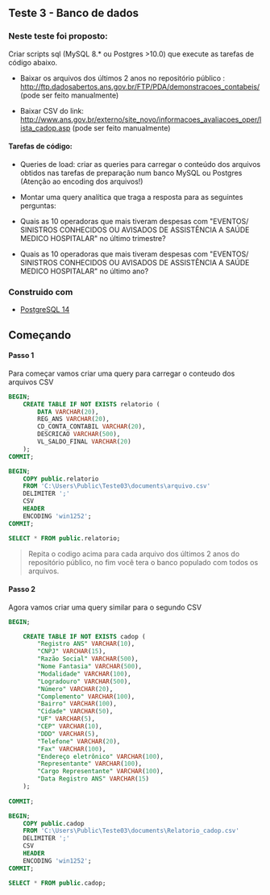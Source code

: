 ## Teste 3 - Banco de dados

### Neste teste foi proposto:
Criar scripts sql (MySQL 8.* ou Postgres >10.0) que execute as tarefas de código abaixo.

- Baixar os arquivos dos últimos 2 anos no repositório público : http://ftp.dadosabertos.ans.gov.br/FTP/PDA/demonstracoes_contabeis/ (pode ser feito manualmente)

- Baixar CSV do link: http://www.ans.gov.br/externo/site_novo/informacoes_avaliacoes_oper/lista_cadop.asp (pode ser feito manualmente)

#### Tarefas de código:

- Queries de load: criar as queries para carregar o conteúdo dos arquivos obtidos nas tarefas de preparação num banco MySQL ou Postgres (Atenção ao encoding dos arquivos!)

- Montar uma query analítica que traga a resposta para as seguintes perguntas:

- Quais as 10 operadoras que mais tiveram despesas com "EVENTOS/ SINISTROS CONHECIDOS OU AVISADOS  DE ASSISTÊNCIA A SAÚDE MEDICO HOSPITALAR" no último trimestre?

- Quais as 10 operadoras que mais tiveram despesas com "EVENTOS/ SINISTROS CONHECIDOS OU AVISADOS  DE ASSISTÊNCIA A SAÚDE MEDICO HOSPITALAR" no último ano?


### Construido com

* [PostgreSQL 14](https://www.postgresql.org/)


## Começando

#### Passo 1

Para começar vamos criar uma query para carregar o conteudo dos arquivos CSV

```sql
BEGIN;
    CREATE TABLE IF NOT EXISTS relatorio (
        DATA VARCHAR(20),
        REG_ANS VARCHAR(20),
        CD_CONTA_CONTABIL VARCHAR(20),
        DESCRICAO VARCHAR(500),
        VL_SALDO_FINAL VARCHAR(20)
    );
COMMIT;

BEGIN;
    COPY public.relatorio
    FROM 'C:\Users\Public\Teste03\documents\arquivo.csv'
    DELIMITER ';'
    CSV
    HEADER
    ENCODING 'win1252';
COMMIT;

SELECT * FROM public.relatorio;
```
> Repita o codigo acima para cada arquivo dos últimos 2 anos do repositório público, no fim você tera o banco populado com todos os arquivos.

#### Passo 2

Agora vamos criar uma query similar para o segundo CSV

```sql
BEGIN;

    CREATE TABLE IF NOT EXISTS cadop (
        "Registro ANS" VARCHAR(10),
		"CNPJ" VARCHAR(15),
        "Razão Social" VARCHAR(500),
        "Nome Fantasia" VARCHAR(500),
		"Modalidade" VARCHAR(100),
		"Logradouro" VARCHAR(500),
		"Número" VARCHAR(20),
		"Complemento" VARCHAR(100),
		"Bairro" VARCHAR(100),
		"Cidade" VARCHAR(50),
		"UF" VARCHAR(5),
		"CEP" VARCHAR(10),
		"DDD" VARCHAR(5),
		"Telefone" VARCHAR(20),
		"Fax" VARCHAR(100),
		"Endereço eletrônico" VARCHAR(100),
		"Representante" VARCHAR(100),
		"Cargo Representante" VARCHAR(100),
		"Data Registro ANS" VARCHAR(15)
    );
	
COMMIT;

BEGIN;
    COPY public.cadop
    FROM 'C:\Users\Public\Teste03\documents\Relatorio_cadop.csv'
    DELIMITER ';'
    CSV
    HEADER
    ENCODING 'win1252';
COMMIT;

SELECT * FROM public.cadop;
```
